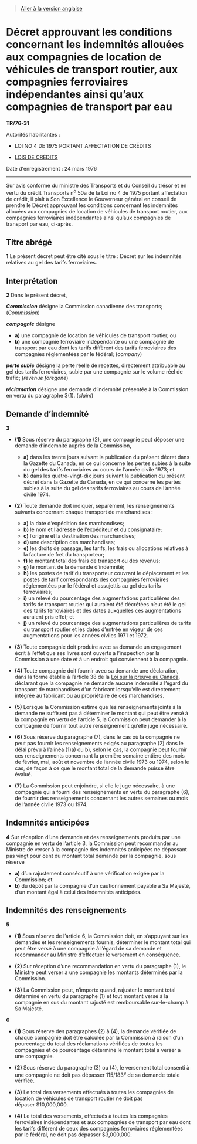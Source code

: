> [Aller à la version anglaise](/en/Regulations/Statutory%20Instruments/76/31.md)

# Décret approuvant les conditions concernant les indemnités allouées aux compagnies de location de véhicules de transport routier, aux compagnies ferroviaires indépendantes ainsi qu’aux compagnies de transport par eau

**TR/76-31**

Autorités habilitantes : 
- LOI NO 4 DE 1975 PORTANT AFFECTATION DE CRÉDITS

- [LOIS DE CRÉDITS](/fr/Lois/Lois%20révisées%20du%20Canada/Z/Z-01.md)

Date d'enregistrement : 24 mars 1976

----------

Sur avis conforme du ministre des Transports et du Conseil du trésor et en vertu du crédit Transports n<sup>o</sup> 50a de la Loi no 4 de 1975 portant affectation de crédit, il plaît à Son Excellence le Gouverneur général en conseil de prendre le Décret approuvant les conditions concernant les indemnités allouées aux compagnies de location de véhicules de transport routier, aux compagnies ferroviaires indépendantes ainsi qu’aux compagnies de transport par eau, ci-après.




## Titre abrégé


**1** Le présent décret peut être cité sous le titre : Décret sur les indemnités relatives au gel des tarifs ferroviaires.




## Interprétation


**2** Dans le présent décret,

***Commission*** désigne la Commission canadienne des transports; (*Commission*)

***compagnie*** désigne
- **a)** une compagnie de location de véhicules de transport routier, ou
- **b)** une compagnie ferroviaire indépendante ou une compagnie de transport par eau dont les tarifs diffèrent des tarifs ferroviaires des compagnies réglementées par le fédéral; (*company*)

***perte subie*** désigne la perte réelle de recettes, directement attribuable au gel des tarifs ferroviaires, subie par une compagnie sur le volume réel de trafic; (*revenue foregone*)

***réclamation*** désigne une demande d’indemnité présentée à la Commission en vertu du paragraphe 3(1). (*claim*)




## Demande d’indemnité


**3** 

- **(1)** Sous réserve du paragraphe (2), une compagnie peut déposer une demande d’indemnité auprès de la Commission,
	- **a)** dans les trente jours suivant la publication du présent décret dans la Gazette du Canada, en ce qui concerne les pertes subies à la suite du gel des tarifs ferroviaires au cours de l’année civile 1973; et
	- **b)** dans les quatre-vingt-dix jours suivant la publication du présent décret dans la Gazette du Canada, en ce qui concerne les pertes subies à la suite du gel des tarifs ferroviaires au cours de l’année civile 1974.

- **(2)** Toute demande doit indiquer, séparément, les renseignements suivants concernant chaque transport de marchandises :
	- **a)** la date d’expédition des marchandises;
	- **b)** le nom et l’adresse de l’expéditeur et du consignataire;
	- **c)** l’origine et la destination des marchandises;
	- **d)** une description des marchandises;
	- **e)** les droits de passage, les tarifs, les frais ou allocations relatives à la facture de fret du transporteur;
	- **f)** le montant total des frais de transport ou des revenus;
	- **g)** le montant de la demande d’indemnité;
	- **h)** les postes de tarif du transporteur couvrant le déplacement et les postes de tarif correspondants des compagnies ferroviaires réglementées par le fédéral et assujettis au gel des tarifs ferroviaires;
	- **i)** un relevé du pourcentage des augmentations particulières des tarifs de transport routier qui auraient été décrétées n’eut été le gel des tarifs ferroviaires et des dates auxquelles ces augmentations auraient pris effet; et
	- **j)** un relevé du pourcentage des augmentations particulières de tarifs du transport routier et les dates d’entrée en vigeur de ces augmentations pour les années civiles 1971 et 1972.

- **(3)** Toute compagnie doit produire avec sa demande un engagement écrit à l’effet que ses livres sont ouverts à l’inspection par la Commission à une date et à un endroit qui conviennent à la compagnie.

- **(4)** Toute compagnie doit fournir avec sa demande une déclaration, dans la forme établie à l’article 38 de la [Loi sur la preuve au Canada](/fr/Lois/Lois%20révisées%20du%20Canada/C/C-5.md), déclarant que la compagnie ne demande aucune indemnité à l’égard du transport de marchandises d’un fabricant lorsqu’elle est directement intégrée au fabricant ou au propriétaire de ces marchandises.

- **(5)** Lorsque la Commission estime que les renseignements joints à la demande ne suffisent pas à déterminer le montant qui peut être versé à la compagnie en vertu de l’article 5, la Commission peut demander à la compagnie de fournir tout autre renseignement qu’elle juge nécessaire.

- **(6)** Sous réserve du paragraphe (7), dans le cas où la compagnie ne peut pas fournir les renseignements exigés au paragraphe (2) dans le délai prévu à l’alinéa (1)a) ou b), selon le cas, la compagnie peut fournir ces renseignements concernant la première semaine entière des mois de février, mai, août et novembre de l’année civile 1973 ou 1974, selon le cas, de façon à ce que le montant total de la demande puisse être évalué.

- **(7)** La Commission peut enjoindre, si elle le juge nécessaire, à une compagnie qui a fourni des renseignements en vertu du paragraphe (6), de fournir des renseignements concernant les autres semaines ou mois de l’année civile 1973 ou 1974.




## Indemnités anticipées


**4** Sur réception d’une demande et des renseignements produits par une compagnie en vertu de l’article 3, la Commission peut recommander au Ministre de verser à la compagnie des indemnités anticipées ne dépassant pas vingt pour cent du montant total demandé par la compagnie, sous réserve
- **a)** d’un rajustement consécutif à une vérification exigée par la Commission; et
- **b)** du dépôt par la compagnie d’un cautionnement payable à Sa Majesté, d’un montant égal à celui des indemnités anticipées.




## Indemnités des renseignements


**5** 

- **(1)** Sous réserve de l’article 6, la Commission doit, en s’appuyant sur les demandes et les renseignements fournis, déterminer le montant total qui peut être versé à une compagnie à l’égard de sa demande et recommander au Ministre d’effectuer le versement en conséquence.

- **(2)** Sur réception d’une recommandation en vertu du paragraphe (1), le Ministre peut verser à une compagnie les montants déterminés par la Commission.

- **(3)** La Commission peut, n’importe quand, rajuster le montant total déterminé en vertu du paragraphe (1) et tout montant versé à la compagnie en sus du montant rajusté est remboursable sur-le-champ à Sa Majesté.



**6** 

- **(1)** Sous réserve des paragraphes (2) à (4), la demande vérifiée de chaque compagnie doit être calculée par la Commission à raison d’un pourcentage du total des réclamations vérifiées de toutes les compagnies et ce pourcentage détermine le montant total à verser à une compagnie.

- **(2)** Sous réserve du paragraphe (3) ou (4), le versement total consenti à une compagnie ne doit pas dépasser 115/183<sup>e</sup> de sa demande totale vérifiée.

- **(3)** Le total des versements effectués à toutes les compagnies de location de véhicules de transport routier ne doit pas dépaser $10,000,000.

- **(4)** Le total des versements, effectués à toutes les compagnies ferroviaires indépendantes et aux compagnies de transport par eau dont les tarifs diffèrent de ceux des compagnies ferroviaires réglementées par le fédéral, ne doit pas dépasser $3,000,000.


